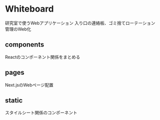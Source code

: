 # Whiteboard
研究室で使うWebアプリケーション
入り口の連絡板、ゴミ捨てローテーション管理のWeb化
## components
Reactのコンポーネント関係をまとめる
## pages
Next.jsのWebページ配置
## static
スタイルシート関係のコンポーネント
